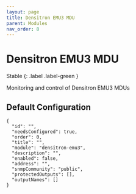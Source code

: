 ```yaml
---
layout: page
title: Densitron EMU3 MDU
parent: Modules
nav_order: 8
---
```


# Densitron EMU3 MDU

Stable
{: .label .label-green }

Monitoring and control of Densitron EMU3 MDUs

## Default Configuration

```
{
  "id": "",
  "needsConfigured": true,
  "order": 0,
  "title": "",
  "module": "densitron-emu3",
  "description": "",
  "enabled": false,
  "address": "",
  "snmpCommunity": "public",
  "protectedOutputs": [],
  "outputNames": []
}
```
